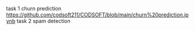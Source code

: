 task 1
churn prediction
https://github.com/codsoft211/CODSOFT/blob/main/churn%20prediction.ipynb
task 2
spam detection
